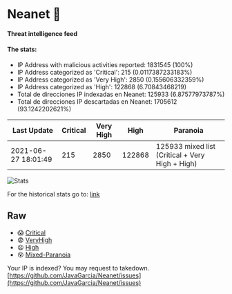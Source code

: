 # Neanet :hocho:
#### Threat intelligence feed
#### The stats:

- IP Address with malicious activities reported: 1831545 (100%)
- IP Address categorized as 'Critical':  215 (0.0117387233183%)
- IP Address categorized as 'Very High':  2850 (0.155606332359%)
- IP Address categorized as 'High':  122868 (6.70843468219)
- Total de direcciones IP indexadas en Neanet:  125933 (6.87577973787%)
- Total de direcciones IP descartadas en Neanet:  1705612 (93.1242202621%)

| Last Update | Critical | Very High | High | Paranoia |
| --- | --- | --- | --- | --- |
| 2021-06-27 18:01:49 | 215 | 2850 | 122868 | 125933 mixed list (Critical + Very High + High)|

![Stats](https://docs.google.com/spreadsheets/d/e/2PACX-1vSnaNMIXVabIpDJjufMlzH7poXnshF3mgd8Is1g9ytUEzVsP5my4Trn8f-xkoLLQ38xpL3HtmUexLo6/pubchart?oid=501124687&format=image)

For the historical stats go to: [link](/stats.csv)
## Raw
- :scream: [Critical](https://raw.githubusercontent.com/JavaGarcia/Neanet/master/blacklists/neanet_critical.txt)
- :fearful: [VeryHigh](https://raw.githubusercontent.com/JavaGarcia/Neanet/master/blacklists/neanet_veryHigh.txtt)
- :frowning: [High](https://raw.githubusercontent.com/JavaGarcia/Neanet/master/blacklists/neanet_high.txt)
- :dizzy_face: [Mixed-Paranoia](https://raw.githubusercontent.com/JavaGarcia/Neanet/master/blacklists/neanet_all.txt)


Your IP is indexed? You may request to takedown. [https://github.com/JavaGarcia/Neanet/issues](https://github.com/JavaGarcia/Neanet/issues)







































































































































































































































































































































































































































































































































































































































































































































































































































































































































































































































































































































































































































































































































































































































































































































































































































































































































































































































































































































































































































































































































































































































































































































































































































































































































































































































































































































































































































































































































































































































































































































































































































































































































































































































































































































































































































































































































































































































































































































































































































































































































































































































































































































































































































































































































































































































































































































































































































































































































































































































































































































































































































































































































































































































































































































































































































































































































































































































































































































































































































































































































































































































































































































































































































































































































































































































































































































































































































































































































































































































































































































































































































































































































































































































































